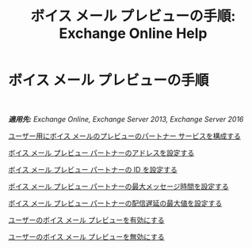 ﻿---
title: 'ボイス メール プレビューの手順: Exchange Online Help'
TOCTitle: ボイス メール プレビューの手順
ms:assetid: 3154be11-1a9d-4e51-a2d0-592ddbcca7b1
ms:mtpsurl: https://technet.microsoft.com/ja-jp/library/JJ938009(v=EXCHG.150)
ms:contentKeyID: 52057402
ms.date: 05/22/2018
mtps_version: v=EXCHG.150
ms.translationtype: HT
---

# ボイス メール プレビューの手順

 

_**適用先:** Exchange Online, Exchange Server 2013, Exchange Server 2016_

[ユーザー用にボイス メールのプレビューのパートナー サービスを構成する](configure-voice-mail-preview-partner-services-for-users-exchange-2013-help.md)

[ボイス メール プレビュー パートナーのアドレスを設定する](set-the-voice-mail-preview-partner-address-exchange-2013-help.md)

[ボイス メール プレビュー パートナーの ID を設定する](set-the-voice-mail-preview-partner-id-exchange-2013-help.md)

[ボイス メール プレビュー パートナーの最大メッセージ時間を設定する](set-the-maximum-message-duration-for-a-voice-mail-preview-partner-exchange-2013-help.md)

[ボイス メール プレビュー パートナーの配信遅延の最大値を設定する](set-the-maximum-delivery-delay-for-a-voice-mail-preview-partner-exchange-2013-help.md)

[ユーザーのボイス メール プレビューを有効にする](enable-voice-mail-preview-for-users-exchange-2013-help.md)

[ユーザーのボイス メール プレビューを無効にする](disable-voice-mail-preview-for-users-exchange-2013-help.md)

